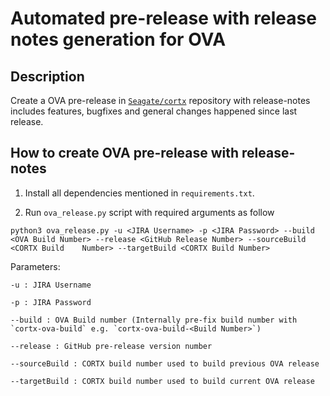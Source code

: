 # Automated pre-release with release notes generation for OVA

## Description
Create a OVA pre-release in [`Seagate/cortx`](https://github.com/Seagate/cortx) repository with release-notes includes features, bugfixes and general changes happened since last release.

## How to create OVA pre-release with release-notes
1. Install all dependencies mentioned in `requirements.txt`.

2. Run `ova_release.py` script with required arguments as follow
  
```
python3 ova_release.py -u <JIRA Username> -p <JIRA Password> --build <OVA Build Number> --release <GitHub Release Number> --sourceBuild <CORTX Build    Number> --targetBuild <CORTX Build Number>
```
  
  Parameters:
    
    -u : JIRA Username
    
    -p : JIRA Password
    
    --build : OVA Build number (Internally pre-fix build number with `cortx-ova-build` e.g. `cortx-ova-build-<Build Number>`)
    
    --release : GitHub pre-release version number
    
    --sourceBuild : CORTX build number used to build previous OVA release
    
    --targetBuild : CORTX build number used to build current OVA release
